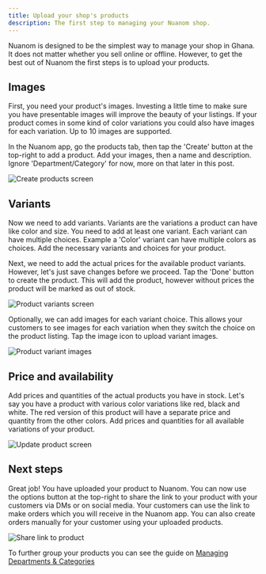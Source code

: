 ```yaml
---
title: Upload your shop's products
description: The first step to managing your Nuanom shop.
---
```


Nuanom is designed to be the simplest way to manage your shop in Ghana. It does not matter whether you sell online or offline. However, to get the best out of Nuanom the first steps is to upload your products.

## Images

First, you need your product's images. Investing a little time to make sure you have presentable images will improve the beauty of your listings. If your product comes in some kind of color variations you could also have images for each variation. Up to 10 images are supported.

In the Nuanom app, go the products tab, then tap the 'Create' button at the top-right to add a product. Add your images, then a name and description. Ignore 'Department/Category' for now, more on that later in this post.

![Create products screen](../../../../assets/create-product-screen.png)

## Variants

Now we need to add variants. Variants are the variations a product can have like color and size.
You need to add at least one variant. Each variant can have multiple choices.
Example a 'Color' variant can have multiple colors as choices. Add the necessary variants and choices for your product.

Next, we need to add the actual prices for the available product variants.
However, let's just save changes before we proceed. Tap the 'Done' button to create the product.
This will add the product, however without prices the product will be marked as out of stock.

![Product variants screen](../../../../assets//product-variants-screen.png)

Optionally, we can add images for each variant choice. This allows your customers to see
images for each variation when they switch the choice on the product listing. Tap the image icon to upload variant images.

![Product variant images](../../../../assets/product-variant-images.jpeg)

## Price and availability

Add prices and quantities of the actual products you have in stock. Let's say you have a product with various color variations like red, black and white.
The red version of this product will have a separate price and quantity from the other colors. Add prices and quantities for all available variations of your product.

![Update product screen](../../../../assets/update-product-screen.png)

## Next steps

Great job! You have uploaded your product to Nuanom. You can now use the options button at the top-right
to share the link to your product with your customers via DMs or on social media. Your customers can use
the link to make orders which you will receive in the Nuanom app. You can also create orders manually for your customer using your uploaded products.

![Share link to product](../../../../assets/share-link-products.jpeg)

To further group your products you can see the guide on [Managing Departments & Categories](/guides/merchant/departments-categories/)

